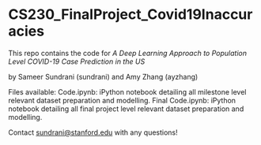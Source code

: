 # CS230_FinalProject_Covid19Inaccuracies


This repo contains the code for _A Deep Learning Approach to Population Level COVID-19 Case Prediction in the US_

by Sameer Sundrani (sundrani) and Amy Zhang (ayzhang)

Files available:
Code.ipynb: iPython notebook detailing all milestone level relevant dataset preparation and modelling. 
Final Code.ipynb: iPython notebook detailing all final project level relevant dataset preparation and modelling. 

Contact sundrani@stanford.edu with any questions!

